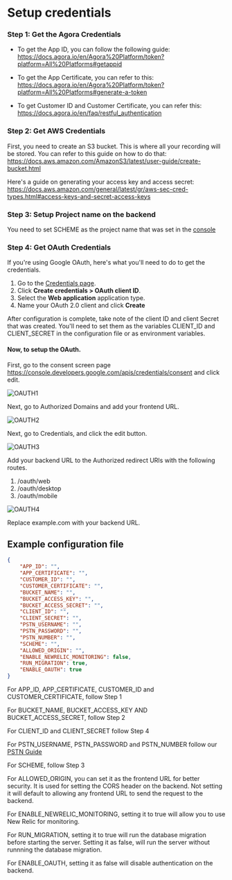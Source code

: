 # Setup credentials



### Step 1: Get the Agora Credentials



- To get the App ID, you can follow the following guide: https://docs.agora.io/en/Agora%20Platform/token?platform=All%20Platforms#getappid

- To get the App Certificate, you can refer to this: https://docs.agora.io/en/Agora%20Platform/token?platform=All%20Platforms#generate-a-token
- To get Customer ID and Customer Certificate, you can refer this: https://docs.agora.io/en/faq/restful_authentication



### Step 2: Get AWS Credentials



First, you need to create an S3 bucket. This is where all your recording will be stored. You can refer to this guide on how to do that: https://docs.aws.amazon.com/AmazonS3/latest/user-guide/create-bucket.html

Here's a guide on generating your access key and access secret: https://docs.aws.amazon.com/general/latest/gr/aws-sec-cred-types.html#access-keys-and-secret-access-keys



### Step 3: Setup Project name on the backend

You need to set SCHEME as the project name that was set in the [console](https://appbuilder.agora.io)





### Step 4: Get OAuth Credentials

If you're using Google OAuth, here's what you'll need to do to get the credentials. 

1. Go to the [Credentials page](https://console.developers.google.com/apis/credentials).
2. Click **Create credentials > OAuth client ID**.
3. Select the **Web application** application type.
4. Name your OAuth 2.0 client and click **Create**

After configuration is complete, take note of the client ID and client Secret that was created. You'll need to set them as the variables  CLIENT_ID and CLIENT_SECRET in the configuration file or as environment variables. 

#### Now, to setup the OAuth.

First, go to the consent screen page https://console.developers.google.com/apis/credentials/consent and click edit. 

![OAUTH1](/OAUTH1.png)



Next, go to Authorized Domains and add your frontend URL. 

![OAUTH2](/OAUTH2.png)



Next, go to Credentials, and click the edit button.

![OAUTH3](/OAUTH3.png)



Add your backend URL to the Authorized redirect URIs with the following routes. 

1. /oauth/web
2. /oauth/desktop
3. /oauth/mobile

![OAUTH4](/OAUTH4.png)

Replace example.com with your backend URL. 



## Example configuration file 

```json
{
    "APP_ID": "",
    "APP_CERTIFICATE": "",
    "CUSTOMER_ID": "",
    "CUSTOMER_CERTIFICATE": "",
    "BUCKET_NAME": "",
    "BUCKET_ACCESS_KEY": "",
    "BUCKET_ACCESS_SECRET": "",
    "CLIENT_ID": "",
    "CLIENT_SECRET": "",
    "PSTN_USERNAME": "",
    "PSTN_PASSWORD": "",
    "PSTN_NUMBER": "",
    "SCHEME": "",
    "ALLOWED_ORIGIN": "",
    "ENABLE_NEWRELIC_MONITORING": false,
    "RUN_MIGRATION": true,
    "ENABLE_OAUTH": true
}
```



For APP_ID, APP_CERTIFICATE, CUSTOMER_ID and CUSTOMER_CERTIFICATE, follow Step 1

For BUCKET_NAME, BUCKET_ACCESS_KEY AND BUCKET_ACCESS_SECRET, follow Step 2

For CLIENT_ID and CLIENT_SECRET follow Step 4

For PSTN_USERNAME, PSTN_PASSWORD and PSTN_NUMBER follow our [PSTN Guide](https://github.com/AgoraIO-Community/app-builder-docs/wiki/How-to-Setup-PSTN)

For SCHEME, follow Step 3

For ALLOWED_ORIGIN, you can set it as the frontend URL for better security. It is used for setting the CORS header on the backend. Not setting it will default to allowing any frontend URL to send the request to the backend. 

For ENABLE_NEWRELIC_MONITORING, setting it to true will allow you to use New Relic for monitoring. 

For RUN_MIGRATION, setting it to true will run the database migration before starting the server. Setting it as false, will run the server without runnning the database migration.

For ENABLE_OAUTH, setting it as false will disable authentication on the backend. 